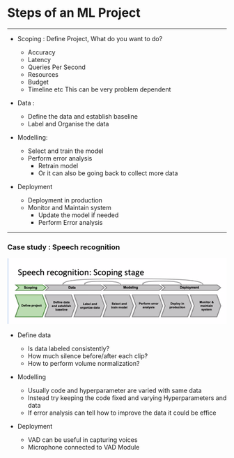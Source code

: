 # Steps of an ML Project

---

- Scoping : Define Project, What do you want to do?
	- Accuracy
	- Latency
	- Queries Per Second
	- Resources
	- Budget
	- Timeline etc
This can be very problem dependent

- Data    : 
	- Define the data and establish baseline
	- Label and Organise the data
- Modelling:
	- Select and train the model
	- Perform error analysis 
		- Retrain model
		- Or it can also be going back to collect more data
- Deployment
	- Deployment in production
	- Monitor and Maintain system 
		- Update the model if needed
		- Perform Error analysis

---
### Case study : Speech recognition
![](speech_recognition.png)
- Define data
	- Is data labeled consistently?
    - How much silence before/after each clip?
    - How to perform volume normalization?
    
- Modelling
	- Usually code and hyperparameter are varied with same data
	- Instead try keeping the code fixed and varying Hyperparameters and data
	- If error analysis can tell how to improve the data it could be effice

- Deployment
	- VAD can be useful in capturing voices
	- Microphone connected to VAD Module
